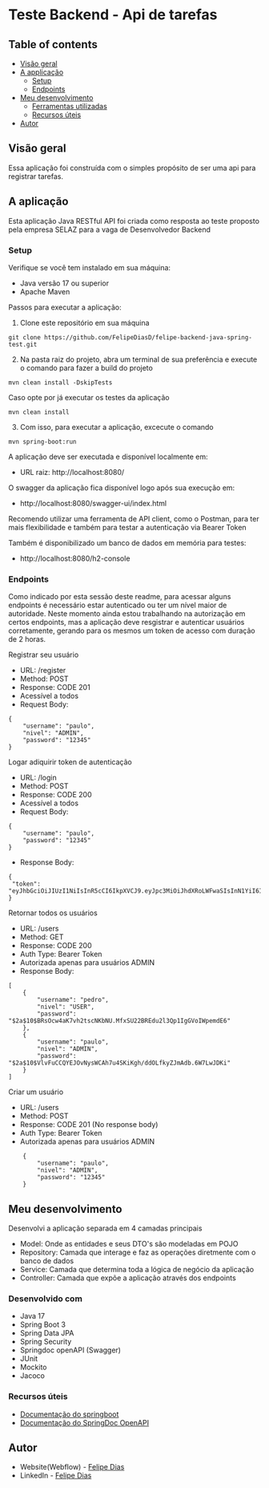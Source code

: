 # Teste Backend - Api de tarefas

## Table of contents

- [Visão geral](#visão-geral)
- [A applicação](#a-aplicação)
    - [Setup](#setup)
    - [Endpoints](#endpoints) 
- [Meu desenvolvimento](#meu-desenvolvimento)
    - [Ferramentas utilizadas](#built-with)
    - [Recursos úteis](#recursos-úteis)
- [Autor](#autor)


## Visão geral

Essa aplicação foi construída com o simples propósito de ser uma api para
registrar tarefas.

## A aplicação

Esta aplicação Java RESTful API foi criada como resposta
ao teste proposto pela empresa SELAZ para a vaga de Desenvolvedor Backend
### Setup

Verifique se você tem instalado em sua máquina:

- Java versão 17 ou superior
- Apache Maven

Passos para executar a aplicação:

1. Clone este repositório em sua máquina
````
git clone https://github.com/FelipeDiasD/felipe-backend-java-spring-test.git
````
2. Na pasta raiz do projeto, abra um terminal de sua preferência e
execute o comando para fazer a build do projeto
````
mvn clean install -DskipTests
````
Caso opte por já executar os testes da aplicação 

````
mvn clean install
````
3. Com isso, para executar a aplicação, excecute o comando

````
mvn spring-boot:run
````
A aplicação deve ser executada e disponível localmente em:

- URL raiz: http://localhost:8080/

O swagger da aplicação fica disponível logo após sua execução em:

- http://localhost:8080/swagger-ui/index.html

Recomendo utilizar uma ferramenta de API client, como o Postman, 
para ter mais flexibilidade e também para testar a autenticação
via Bearer Token

Também é disponibilizado um banco de dados em memória para testes:

- http://localhost:8080/h2-console

### Endpoints

Como indicado por esta sessão deste readme, para acessar alguns
endpoints é necessário estar autenticado ou ter um nível maior
de autoridade. Neste momento ainda estou trabalhando na autorização
em certos endpoints, mas a aplicação deve resgistrar e autenticar
usuários corretamente, gerando para os mesmos um token de acesso com duração
de 2 horas.

Registrar seu usuário
- URL: /register
- Method: POST
- Response: CODE 201
- Acessível a todos
- Request Body:
````
{
    "username": "paulo",
    "nivel": "ADMIN",
    "password": "12345"
}
````

Logar adiquirir token de autenticação
- URL: /login
- Method: POST
- Response: CODE 200
- Acessível a todos
- Request Body:
````
{
    "username": "paulo",
    "password": "12345"
}
````
- Response Body:
````
{
 "token": "eyJhbGciOiJIUzI1NiIsInR5cCI6IkpXVCJ9.eyJpc3MiOiJhdXRoLWFwaSIsInN1YiI6InBhdWxvIiwiZXhwIjoxNzIzMjQyMTUwfQ.7km1T7sdPyKQ8VAFblbtwbAjuCdsqlmuLUzfrng0Wxo"
}
````

Retornar todos os usuários
- URL: /users
- Method: GET
- Response: CODE 200
- Auth Type: Bearer Token
- Autorizada apenas para usuários ADMIN
- Response Body:
````
[
    {
        "username": "pedro",
        "nivel": "USER",
        "password": "$2a$10$BRsOcw4aK7vh2tscNKbNU.MfxSU22BREdu2l3Qp1IgGVoIWpemdE6"
    },
    {
        "username": "paulo",
        "nivel": "ADMIN",
        "password": "$2a$10$VlvFuCCQYEJOvNysWCAh7u4SKiKgh/ddOLfkyZJmAdb.6W7LwJDKi"
    }
]
````

Criar um usuário
- URL: /users
- Method: POST
- Response: CODE 201 (No response body)
- Auth Type: Bearer Token
- Autorizada apenas para usuários ADMIN

````
    {
        "username": "paulo",
        "nivel": "ADMIN",
        "password": "12345"
    }
````

## Meu desenvolvimento
  
  Desenvolvi a aplicação separada em 4 camadas principais

- Model: Onde as entidades e seus DTO's são modeladas em POJO
- Repository: Camada que interage e faz as operações diretmente com o banco de dados 
- Service: Camada que determina toda a lógica de negócio da aplicação
- Controller: Camada que expõe a aplicação através dos endpoints

### Desenvolvido com

- Java 17
- Spring Boot 3
- Spring Data JPA
- Spring Security
- Springdoc openAPI (Swagger)
- JUnit
- Mockito
- Jacoco


### Recursos úteis

- [Documentação do springboot](https://docs.spring.io/spring-boot/documentation.html)
- [Documentação do SpringDoc OpenAPI](https://springdoc.org/)


## Autor

- Website(Webflow) - [Felipe Dias](https://diass-blog.webflow.io)
- LinkedIn - [Felipe Dias](https://www.linkedin.com/in/felipe-dsprado/)

